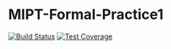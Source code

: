 # MIPT-Formal-Practice1

[![Build Status](https://travis-ci.com/evgenabramov/MIPT-Formal-Practice1.svg?token=BTLs4oCWwqfaRL1pjb6t&branch=dev)](https://travis-ci.com/evgenabramov/MIPT-Formal-Practice1)
[![Test Coverage](https://codecov.io/gh/evgenabramov/MIPT-Formal-Practice1/branch/dev/graph/badge.svg)](https://codecov.io/gh/evgenabramov/MIPT-Formal-Practice1)
